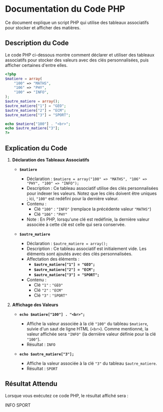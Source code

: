 # Documentation du Code PHP

Ce document explique un script PHP qui utilise des tableaux associatifs pour stocker et afficher des matières.

## Description du Code

Le code PHP ci-dessous montre comment déclarer et utiliser des tableaux associatifs pour stocker des valeurs avec des clés personnalisées, puis afficher certaines d'entre elles.

```php
<?php
$matiere = array(
    "100" => "MATHS",
    "106" => "PHY",
    "100" => "INFO",
);
$autre_matiere = array();
$autre_matiere["1"] = "GEO";
$autre_matiere["2"] = "ECM";
$autre_matiere["3"] = "SPORT";

echo $matiere["100"] . "<br>";
echo $autre_matiere["3"];
?>
```

## Explication du Code

1. **Déclaration des Tableaux Associatifs**

   - **`$matiere`**
     - Déclaration : `$matiere = array("100" => "MATHS", "106" => "PHY", "100" => "INFO");`
     - Description : Ce tableau associatif utilise des clés personnalisées pour indexer les valeurs. Notez que les clés doivent être uniques ; ici, `"100"` est redéfini pour la dernière valeur.
     - Contenu :
       - Clé `"100"` : `"INFO"` (remplace la précédente valeur `"MATHS"`)
       - Clé `"106"` : `"PHY"`
     - Note : En PHP, lorsqu'une clé est redéfinie, la dernière valeur associée à cette clé est celle qui sera conservée.

   - **`$autre_matiere`**
     - Déclaration : `$autre_matiere = array();`
     - Description : Ce tableau associatif est initialement vide. Les éléments sont ajoutés avec des clés personnalisées.
     - Affectation des éléments :
       - **`$autre_matiere["1"] = "GEO";`**
       - **`$autre_matiere["2"] = "ECM";`**
       - **`$autre_matiere["3"] = "SPORT";`**
     - Contenu :
       - Clé `"1"` : `"GEO"`
       - Clé `"2"` : `"ECM"`
       - Clé `"3"` : `"SPORT"`

2. **Affichage des Valeurs**

   - **`echo $matiere["100"] . "<br>";`**
     - Affiche la valeur associée à la clé `"100"` du tableau `$matiere`, suivie d'un saut de ligne HTML (`<br>`). Comme mentionné, la valeur affichée sera `"INFO"` (la dernière valeur définie pour la clé `"100"`).
     - Résultat : `INFO`

   - **`echo $autre_matiere["3"];`**
     - Affiche la valeur associée à la clé `"3"` du tableau `$autre_matiere`.
     - Résultat : `SPORT`

## Résultat Attendu

Lorsque vous exécutez ce code PHP, le résultat affiché sera :

INFO
SPORT

